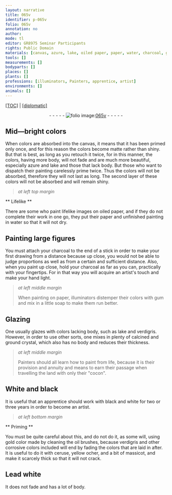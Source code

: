 ```yaml
---
layout: narrative
title: 065v
identifier: p-065v
folio: 065v
annotation: no
author:
mode: tl
editor: GR8975 Seminar Participants
rights: Public Domain
materials: [canvas, azure, lake, oiled paper, paper, water, charcoal, gum, soap, Glazing, verdigris, crystal, "cocon", gold, oil, ceruse, yellow ocher, massicot, Lead white]
tools: []
measurements: []
bodyparts: []
places: []
plants: []
professions: [illuminators, Painters, apprentice, artist]
environments: []
animals: []
---
```


<p><a href="{{ site.baseurl }}/translation/" target="_blank">[TOC]</a> | <a href="{{ site.baseurl }}/texts/p-065v_tc/">[diplomatic]</a></p><div class="folio" align="center">- - - - - <a href="http://gallica.bnf.fr/ark:/12148/btv1b10500001g/f136.image" target="_blank"><img src="https://cu-mkp.github.io/2017-workshop-edition/assets/photo-icon.png" alt="folio image: " style="display:inline-block; margin-bottom:-3px;"/>065v</a> - - - - - </div>  
  

## Mid—bright colors

 
When colors are absorbed into the <span class="m">canvas</span>, it means that it has been primed only once, and for this reason the colors become matte rather than shiny. But that is best, as long as you retouch it twice, for in this manner, the colors, having more body, will not fade and are much more beautiful, especially <span class="m">azure</span> and <span class="m">lake</span> and those that lack body. But those who want to dispatch their painting carelessly prime twice. Thus the colors will not be absorbed, therefore they will not last as long. The second layer of these colors will not be absorbed and will remain shiny.
 
 
> *at left top margin*
> 
> 
>    

** Lifelike **

 
There are some who paint lifelike images on <span class="m">oiled paper</span>, and if they do not complete their work in one go, they put their <span class="m">paper</span> and unfinished painting in <span class="m">water</span> so that it will not dry. 
 
 
  

## Painting large figures

 
You must attach your <span class="m">charcoal</span> to the end of a stick in order to make your first drawing from a distance because up close, you would not be able to judge proportions as well as from a certain and sufficient distance. Also, when you paint up close, hold your <span class="m">charcoal</span> as far as you can, practically with your fingertips. For in that way you will acquire an artist's touch and make your hand light. 
 
> *at left middle margin*
> 
> 
>   When painting on <span class="m">paper</span>, <span class="pro">illuminators</span> distemper their colors with <span class="m">gum</span> and mix in a little <span class="m">soap</span> to make them run better.
 
 
  

## <span class="m">Glazing</span>

 
One usually glazes with colors lacking body, such as <span class="m">lake</span> and <span class="m">verdigris</span>. However, in order to use other sorts, one mixes in plenty of calcined and ground <span class="m">crystal</span>, which also has no body and reduces their thickness.
 
> *at left middle margin*
> 
> 
>   <span class="pro">Painters</span> should all learn how to paint from life, because it is their provision and annuity and means to earn their passage when travelling the land with only their <span class="m">"cocon"</span>. 
 
 
  

## White and black

 
It is useful that an <span class="pro">apprentice</span> should work with black and white for two or three years in order to become an <span class="pro">artist</span>.
 
 
> *at left bottom margin*
> 
> 
>    

** Priming **

 
You must be quite careful about this, and do not do it, as some will, using <span class="m">gold</span> color made by cleaning the <span class="m">oil</span> brushes, because <span class="m">verdigris</span> and other corrosive colors included will end by fading the colors that are laid in after. It is useful to do it with <span class="m">ceruse</span>, <span class="m">yellow ocher</span>, and a bit of <span class="m">massicot</span>, and make it scarcely thick so that it will not crack.
 
 
  

## <span class="m">Lead white</span>

 
It does not fade and has a lot of body.
 
